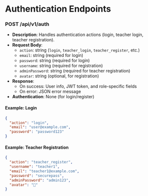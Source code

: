 # Authentication Endpoints

### POST /api/v1/auth
- **Description**: Handles authentication actions (login, teacher login, teacher registration).
- **Request Body**:
  - `action`: string (`login`, `teacher_login`, `teacher_register`, etc.)
  - `email`: string (required for login)
  - `password`: string (required for login)
  - `username`: string (required for registration)
  - `adminPassword`: string (required for teacher registration)
  - `avatar`: string (optional, for registration)
- **Response**:
  - On success: User info, JWT token, and role-specific fields
  - On error: JSON error message
- **Authentication**: None (for login/register)

#### Example: Login
```json
{
  "action": "login",
  "email": "user@example.com",
  "password": "password123"
}
```

#### Example: Teacher Registration
```json
{
  "action": "teacher_register",
  "username": "teacher1",
  "email": "teacher1@example.com",
  "password": "securepass",
  "adminPassword": "admin123",
  "avatar": "🦉"
}
```
